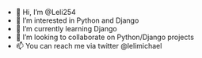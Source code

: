 - 👋 Hi, I’m @Leli254
- 👀 I’m interested in Python and Django
- 🌱 I’m currently learning Django
- 💞️ I’m looking to collaborate on Python/Django projects
- 📫 You can reach me via twitter @lelimichael

<!---
Leli254/Leli254 is a ✨ special ✨ repository because its `README.md` (this file) appears on your GitHub profile.
You can click the Preview link to take a look at your changes.
--->
